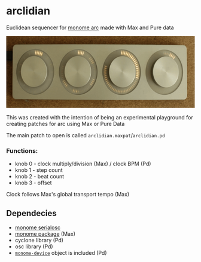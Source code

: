 # arclidian

Euclidean sequencer for [monome arc](https://monome.org/docs/arc/) made with Max and Pure data

<img src="arclidian.gif" width="600" height="193" />  

This was created with the intention of being an experimental playground for creating patches for arc using Max or Pure Data

The main patch to open is called `arclidian.maxpat`/`arclidian.pd`

### Functions:

- knob 0 - clock multiply/division (Max) / clock BPM (Pd)
- knob 1 - step count
- knob 2 - beat count
- knob 3 - offset

Clock follows Max's global transport tempo (Max)

## Dependecies

- [monome serialosc](https://github.com/monome/serialosc/releases)
- [monome package](https://github.com/monome/monome-max-package) (Max)
- cyclone library (Pd)
- osc library (Pd)
- [`monome-device`](https://monome.org/docs/grid/studies/pd/#prerequisites) object is included (Pd)
